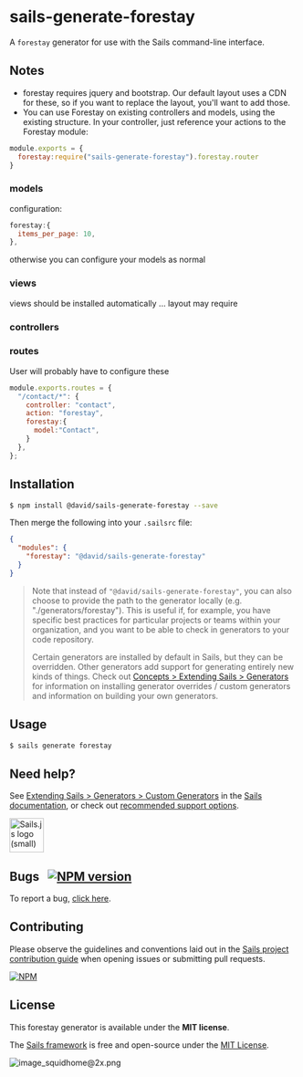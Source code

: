 # sails-generate-forestay

A `forestay` generator for use with the Sails command-line interface.


## Notes
- forestay requires jquery and bootstrap.  Our default layout uses a CDN for these, so if you want to replace the layout, you'll want to add those.
- You can use Forestay on existing controllers and models, using the existing structure.  In your controller, just reference your actions to the Forestay module:
```JavaScript
module.exports = {
  forestay:require("sails-generate-forestay").forestay.router
}
```
### models
configuration:
```JavaScript
forestay:{
  items_per_page: 10,
},
```

otherwise you can configure your models as normal

### views
views should be installed automatically ...  layout may require

### controllers

### routes
User will probably have to configure these
```JavaScript
module.exports.routes = {
  "/contact/*": {
    controller: "contact",
    action: "forestay",
    forestay:{
      model:"Contact",
    }
  },
};
```

## Installation

```sh
$ npm install @david/sails-generate-forestay --save
```

Then merge the following into your `.sailsrc` file:

```json
{
  "modules": {
    "forestay": "@david/sails-generate-forestay"
  }
}
```

> Note that instead of `"@david/sails-generate-forestay"`, you can also choose to provide the path to the generator locally (e.g. "./generators/forestay").
> This is useful if, for example, you have specific best practices for particular projects or teams within your organization, and you want to be able to check in generators to your code repository.
>
> Certain generators are installed by default in Sails, but they can be overridden.  Other generators add support for generating entirely new kinds of things.
> Check out [Concepts > Extending Sails > Generators](https://sailsjs.com/docs/concepts/extending-sails/generators) for information on installing generator overrides / custom generators and information on building your own generators.



## Usage

```bash
$ sails generate forestay
```


## Need help?

See [Extending Sails > Generators > Custom Generators](https://sailsjs.com/docs/concepts/extending-sails/generators/custom-generators) in the [Sails documentation](https://sailsjs.com/documentation), or check out [recommended support options](https://sailsjs.com/support).

<a href="https://sailsjs.com" target="_blank" title="Node.js framework for building realtime APIs."><img src="https://github-camo.global.ssl.fastly.net/9e49073459ed4e0e2687b80eaf515d87b0da4a6b/687474703a2f2f62616c64657264617368792e6769746875622e696f2f7361696c732f696d616765732f6c6f676f2e706e67" width=60 alt="Sails.js logo (small)"/></a>


## Bugs &nbsp; [![NPM version](https://badge.fury.io/js/@david/sails-generate-forestay.svg)](http://npmjs.com/package/@david/sails-generate-forestay)

To report a bug, [click here](https://sailsjs.com/bugs).


## Contributing

Please observe the guidelines and conventions laid out in the [Sails project contribution guide](https://sailsjs.com/documentation/contributing) when opening issues or submitting pull requests.

[![NPM](https://nodei.co/npm/@david/sails-generate-forestay.png?downloads=true)](http://npmjs.com/package/@david/sails-generate-forestay)



## License

This forestay generator is available under the **MIT license**.

The [Sails framework](https://sailsjs.com) is free and open-source under the [MIT License](https://sailsjs.com/license).


![image_squidhome@2x.png](http://i.imgur.com/RIvu9.png)

